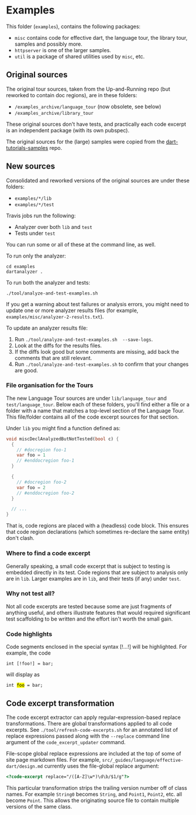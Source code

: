# Examples

This folder (`examples`), contains the following packages:

- `misc` contains code for effective dart, the language tour, the library tour, samples and possibly more.
- `httpserver` is one of the larger samples.
- `util` is a package of shared utilities used by `misc`, etc.

## Original sources

The original tour sources, taken from the Up-and-Running repo (but reworked to contain doc regions), are in these folders:

- `/examples_archive/language_tour` (now obsolete, see below)
- `/examples_archive/library_tour`

These original sources don't have tests, and practically each code excerpt is an independent
package (with its own pubspec).

The original sources for the (large) samples were copied from the
[dart-tutorials-samples](https://github.com/dart-lang/dart-tutorials-samples) repo.

## New sources

Consolidated and reworked versions of the original sources
are under these folders:

- `examples/*/lib`
- `examples/*/test`

Travis jobs run the following:

- Analyzer over both `lib` and `test`
- Tests under `test`

You can run some or all of these at the command line, as well.

To run only the analyzer:

```
cd examples
dartanalyzer .
```

To run both the analyzer and tests:

```
./tool/analyze-and-test-examples.sh
```

If you get a warning about test failures or analysis errors,
you might need to update one or more analyzer results files
(for example, `examples/misc/analyzer-2-results.txt`).

To update an analyzer results file:

1. Run `./tool/analyze-and-test-examples.sh  --save-logs`.
2. Look at the diffs for the results files.
3. If the diffs look good but some comments are missing,
   add back the comments that are still relevant.
4. Run `./tool/analyze-and-test-examples.sh` to confirm that
   your changes are good.


### File organisation for the Tours

The new Language Tour sources are under `lib/language_tour` and `test/language_tour`.
Below each of these folders, you'll find either a file or a folder with a name
that matches a top-level section of the Language Tour. This file/folder contains
all of the code excerpt sources for that section.

Under `lib` you might find a function defined as:

```dart
void miscDeclAnalyzedButNotTested(bool c) {
  {
    // #docregion foo-1
    var foo = 1
    // #enddocregion foo-1
  }

  {
    // #docregion foo-2
    var foo = 2
    // #enddocregion foo-2
  }

  // ...
}
```

That is, code regions are placed with a (headless) code block. This ensures
that code region declarations (which sometimes re-declare the same entity)
don't clash.

### Where to find a code excerpt

Generally speaking, a small code excerpt that is subject to testing is embedded
directly in its test. Code regions that are subject to analysis only
are in `lib`. Larger examples are in `lib`, and their tests (if any) under `test`.

### Why not test all?

Not all code excerpts are tested because some are just fragments of anything
useful, and others illustrate features that would required significant test
scaffolding to be written and the effort isn't worth the small gain.

### Code highlights

Code segments enclosed in the special syntax [!...!] will be highlighted.
For example, the code

```
int [!foo!] = bar;
```

will display as

  <code>int <mark>foo</mark> = bar;</code>

## Code excerpt transformation

The code excerpt extractor can apply regular-expression-based replace transformations.
There are global transformations applied to all code excerpts. See
`./tool/refresh-code-excerpts.sh` for an annotated list of replace expressions passed
along with the `--replace` command line argument of the `code_excerpt_updater` command.

File-scope global replace expressions are included at the top of some of site page markdown files.
For example, `src/_guides/language/effective-dart/design.md` currently uses the file-global replace argument:

```html
<?code-excerpt replace="/([A-Z]\w*)\d\b/$1/g"?>
```

This particular transformation strips the trailing version number off of class names. For
example `String0` becomes `String`, and `Point1`, `Point2`, etc. all become `Point`. This
allows the originating source file to contain multiple versions of the same class.
